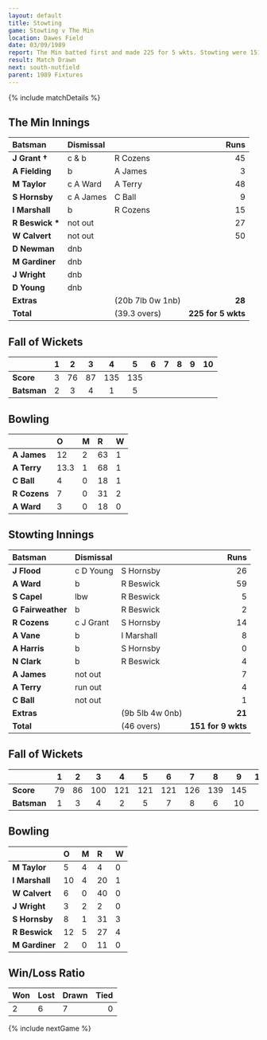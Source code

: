 ```yaml
---
layout: default
title: Stowting
game: Stowting v The Min
location: Dawes Field
date: 03/09/1989
report: The Min batted first and made 225 for 5 wkts. Stowting were 151 for 9 wkts when time ran out
result: Match Drawn
next: south-nutfield
parent: 1989 Fixtures
---
```


{% include matchDetails %}

## The Min Innings

| Batsman | Dismissal |  | Runs |
|:---|:---|---|---:|
| **J Grant &#8224;** | c & b | R Cozens | 45 | 
| **A Fielding** | b | A James | 3 | 
| **M Taylor** | c A Ward | A Terry | 48 | 
| **S Hornsby** | c A James | C Ball | 9 | 
| **I Marshall** | b  | R Cozens | 15 | 
| **R Beswick &#42;** | not out |   | 27 | 
| **W Calvert** | not out |  | 50 | 
| **D Newman** | dnb |  |  | 
| **M Gardiner** | dnb |  |  | 
| **J Wright** | dnb |  |  |
| **D Young** | dnb |  |  | 
| **Extras** | | (20b 7lb 0w 1nb) | **28** | 
| **Total** | | (39.3 overs) | **225 for 5 wkts** | 

## Fall of Wickets

| | 1 | 2 | 3 | 4 | 5 | 6 | 7 | 8 | 9 | 10 |
|---|:---:|:---:|:---:|:---:|:---:|:---:|:---:|:---:|:---:|:---:|
| **Score** | 3 | 76 | 87 | 135 | 135 |  |  |  |  |  | 
| **Batsman** | 2 | 3 | 4 | 1 | 5 |  |  |  |  |  | 

## Bowling

| | O | M | R | W |
|---|:---|:---|:---|:---|
| **A James** | 12 | 2 | 63 | 1 | 
| **A Terry** | 13.3 | 1 | 68 | 1 | 
| **C Ball** | 4 | 0 | 18 | 1 | 
| **R Cozens** | 7 | 0 | 31 | 2 | 
| **A Ward** | 3 | 0 | 18 | 0 | 

## Stowting Innings

| Batsman | Dismissal |  | Runs |
|:---|:---|---|---:|
| **J Flood** | c D Young | S Hornsby | 26 | 
| **A Ward** | b | R Beswick | 59 | 
| **S Capel** | lbw | R Beswick | 5 | 
| **G Fairweather** | b | R Beswick | 2 | 
| **R Cozens** | c J Grant | S Hornsby | 14 | 
| **A Vane** | b | I Marshall | 8 |
| **A Harris** | b | S Hornsby | 0 | 
| **N Clark** | b | R Beswick | 4 |
| **A James** | not out |  | 7 | 
| **A Terry** | run out |  | 4 | 
| **C Ball** | not out |  | 1 |
| **Extras** | | (9b 5lb 4w 0nb) | **21** | 
| **Total** | | (46 overs) | **151 for 9 wkts** | 

## Fall of Wickets

| | 1 | 2 | 3 | 4 | 5 | 6 | 7 | 8 | 9 | 10 |
|---|:---:|:---:|:---:|:---:|:---:|:---:|:---:|:---:|:---:|:---:|
| **Score** | 79 | 86 | 100 | 121 | 121 | 121 | 126 | 139 | 145 |  |
| **Batsman** | 1 | 3 | 4 | 2 | 5 | 7 | 8 | 6 | 10 |  |

## Bowling

| | O | M | R | W |
|---|:---|:---|:---|:---|
| **M Taylor** | 5 | 4 | 4 | 0 | 
| **I Marshall** | 10 | 4 | 20 | 1 | 
| **W Calvert** | 6 | 0 | 40 | 0 | 
| **J Wright** | 3 | 2 | 2 | 0 | 
| **S Hornsby** | 8 | 1 | 31 | 3 |
| **R Beswick** | 12 | 5 | 27 | 4 |
| **M Gardiner** | 2 | 0 | 11 | 0 |

## Win/Loss Ratio

| Won | Lost | Drawn | Tied |
|:---|:---|:---|---:|
| 2 | 6 | 7 | 0 |

{% include nextGame %}